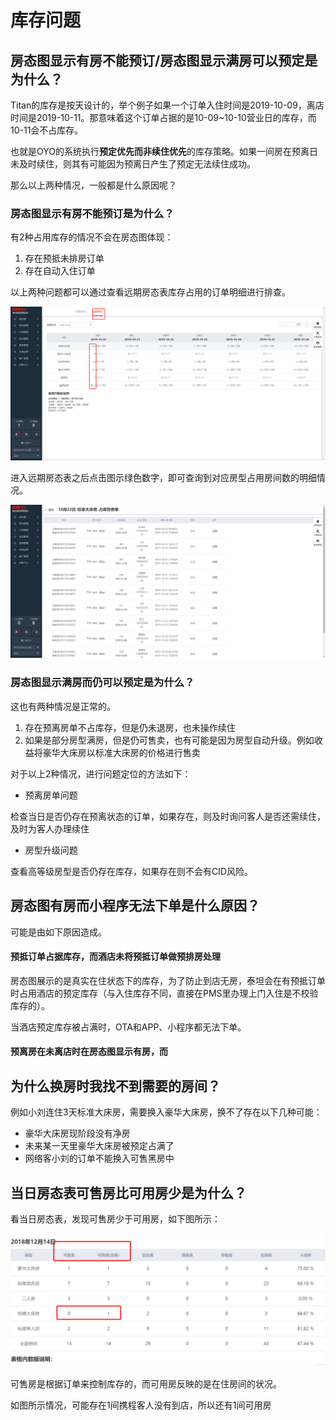 # 库存问题

## 房态图显示有房不能预订/房态图显示满房可以预定是为什么？

Titan的库存是按天设计的，举个例子如果一个订单入住时间是2019-10-09，离店时间是2019-10-11。那意味着这个订单占据的是10-09~10-10营业日的库存，而10-11会不占库存。

也就是OYO的系统执行**预定优先而非续住优先**的库存策略。如果一间房在预离日未及时续住，则其有可能因为预离日产生了预定无法续住成功。

那么以上两种情况，一般都是什么原因呢？

### 房态图显示有房不能预订是为什么？

有2种占用库存的情况不会在房态图体现：

1. 存在预抵未排房订单
2. 存在自动入住订单

以上两种问题都可以通过查看远期房态表库存占用的订单明细进行排查。

![&#x70B9;&#x51FB;&#x7EFF;&#x8272;&#x53EF;&#x67E5;&#x770B;&#x5360;&#x5E93;&#x5B58;&#x660E;&#x7EC6;](../.gitbook/assets/image%20%28509%29.png)

进入远期房态表之后点击图示绿色数字，即可查询到对应房型占用房间数的明细情况。

![&#x5360;&#x5E93;&#x5B58;&#x623F;&#x5355;&#x660E;&#x7EC6;](../.gitbook/assets/image%20%28273%29.png)

### 房态图显示满房而仍可以预定是为什么？

这也有两种情况是正常的。

1. 存在预离房单不占库存，但是仍未退房，也未操作续住
2. 如果是部分房型满房，但是仍可售卖，也有可能是因为房型自动升级。例如收益将豪华大床房以标准大床房的价格进行售卖

对于以上2种情况，进行问题定位的方法如下：

* 预离房单问题

检查当日是否仍存在预离状态的订单，如果存在，则及时询问客人是否还需续住，及时为客人办理续住

* 房型升级问题

查看高等级房型是否仍存在库存，如果存在则不会有CID风险。

## 房态图有房而小程序无法下单是什么原因？

可能是由如下原因造成。

#### 预抵订单占据库存，而酒店未将预抵订单做预排房处理

房态图展示的是真实在住状态下的库存，为了防止到店无房，泰坦会在有预抵订单时占用酒店的预定库存（与入住库存不同，直接在PMS里办理上门入住是不校验库存的）。

当酒店预定库存被占满时，OTA和APP、小程序都无法下单。

#### 预离房在未离店时在房态图显示有房，而

## 为什么换房时我找不到需要的房间？

例如小刘连住3天标准大床房，需要换入豪华大床房，换不了存在以下几种可能：

* 豪华大床房现阶段没有净房
* 未来某一天里豪华大床房被预定占满了
* 网络客小刘的订单不能换入可售黑房中

## 当日房态表可售房比可用房少是为什么？

看当日房态表，发现可售房少于可用房，如下图所示：

![&#x53EF;&#x552E;&#x623F;&#x5C11;&#x4E8E;&#x53EF;&#x7528;&#x623F;](../.gitbook/assets/image%20%2813%29.png)

  
可售房是根据订单来控制库存的，而可用房反映的是在住房间的状况。

如图所示情况，可能存在1间携程客人没有到店，所以还有1间可用房

